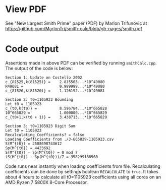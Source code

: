 # View PDF

See "New Largest Smith Prime" paper (PDF) by Marlon Trifunovic at https://github.com/MarlonTri/smith-calc/blob/gh-pages/smith.pdf

# Code output
Assertions made in above PDF can be verified by running `smithCalc.cpp`. The output of the code is below:
```
Section 1: Update on Costello 2002
c_{81525,k(81525)} =    2.815503...*10^49080
R49081 =                9.999999...*10^49080
c_{81526,k(81526)} =    1.126192...*10^49081

Section 2: t0=1105923 Bounding
Let t0 = 1105923
c_{t0,k(t0)} =          8.596784...*10^665828
10^665829 =             1.000000...*10^665829
c_{t0+1,k(t0 + 1)} =    3.438713...*10^665829

Section 3: t0=1105923 Digit Sum
Let t0 = 1105923
Recalculating Coefficients? = false
Loading Coefficients from ./3-665829-1105923.csv
S(M^{t0}) = 2508098743612
Sp(M^{t0}) = 4423692
S(M^{t0}) - Sp(M^{t0}) = 0 mod 7
(S(M^{t0}) - Sp(M^{t0}))/7 = 358299188560
```
Code runs near instantly when loading coefficients from file. Recalculating coefficients can be done by settings boolean `RECALCULATE` to `true`. It takes about 4 hours to calculate all t0=1105923 coefficients using all cores on an AMD Ryzen 7 5800X 8-Core Processor.
